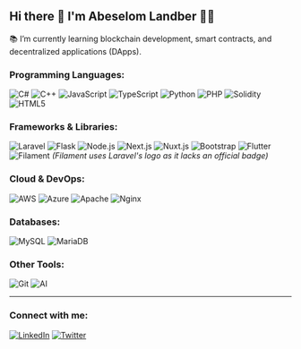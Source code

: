 ## Hi there 👋 I'm Abeselom Landber 👨‍💻
 
 
📚 I’m currently learning blockchain development, smart contracts, and decentralized applications (DApps).

<!--
**abisgit/abisgit** is a ✨ _special_ ✨ repository because its `README.md` (this file) appears on your GitHub profile.

Here are some ideas to get you started:

- 🔭 I’m currently working on ...
- 🌱 I’m currently learning ...
- 👯 I’m looking to collaborate on ...
- 🤔 I’m looking for help with ...
- 💬 Ask me about ...
- 📫 How to reach me: ...
- 😄 Pronouns: ...
- ⚡ Fun fact: ...
-->

### Programming Languages:
![C#](https://img.shields.io/badge/C%23-239120?logo=c-sharp&logoColor=white)
![C++](https://img.shields.io/badge/C%2B%2B-00599C?logo=c%2B%2B&logoColor=white)
![JavaScript](https://img.shields.io/badge/JavaScript-F7DF1E?logo=javascript&logoColor=black)
![TypeScript](https://img.shields.io/badge/TypeScript-3178C6?logo=typescript&logoColor=white)
![Python](https://img.shields.io/badge/Python-3776AB?logo=python&logoColor=white)
![PHP](https://img.shields.io/badge/PHP-777BB4?logo=php&logoColor=white)
![Solidity](https://img.shields.io/badge/Solidity-363636?logo=solidity&logoColor=white)
![HTML5](https://img.shields.io/badge/HTML5-E34F26?logo=html5&logoColor=white)

### Frameworks & Libraries:
![Laravel](https://img.shields.io/badge/Laravel-FF2D20?logo=laravel&logoColor=white)
![Flask](https://img.shields.io/badge/Flask-000000?logo=flask&logoColor=white)
![Node.js](https://img.shields.io/badge/Node.js-339933?logo=node.js&logoColor=white)
![Next.js](https://img.shields.io/badge/Next.js-000000?logo=next.js&logoColor=white)
![Nuxt.js](https://img.shields.io/badge/Nuxt.js-00DC82?logo=nuxt.js&logoColor=white)
![Bootstrap](https://img.shields.io/badge/Bootstrap-7952B3?logo=bootstrap&logoColor=white)
![Flutter](https://img.shields.io/badge/Flutter-02569B?logo=flutter&logoColor=white)
![Filament](https://img.shields.io/badge/Filament-FF5722?logo=laravel&logoColor=white) *(Filament uses Laravel's logo as it lacks an official badge)*

### Cloud & DevOps:
![AWS](https://img.shields.io/badge/AWS-232F3E?logo=amazon-aws&logoColor=white)
![Azure](https://img.shields.io/badge/Azure-0078D4?logo=microsoft-azure&logoColor=white)
![Apache](https://img.shields.io/badge/Apache-D22128?logo=apache&logoColor=white)
![Nginx](https://img.shields.io/badge/Nginx-009639?logo=nginx&logoColor=white)

### Databases:
![MySQL](https://img.shields.io/badge/MySQL-4479A1?logo=mysql&logoColor=white)
![MariaDB](https://img.shields.io/badge/MariaDB-003545?logo=mariadb&logoColor=white)

### Other Tools:
![Git](https://img.shields.io/badge/Git-F05032?logo=git&logoColor=white)
![AI](https://img.shields.io/badge/AI-FFD700?logo=openai&logoColor=black)

---

### Connect with me:
[![LinkedIn](https://img.shields.io/badge/LinkedIn-0077B5?logo=linkedin&logoColor=white)](https://linkedin.com/in/abeselom-landber-1a761715a)
[![Twitter](https://img.shields.io/badge/Twitter-1DA1F2?logo=twitter&logoColor=white)](https://twitter.com/yourprofile)
